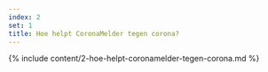 ```yaml
---
index: 2
set: 1
title: Hoe helpt CoronaMelder tegen corona?
---
```

{% include content/2-hoe-helpt-coronamelder-tegen-corona.md %}
